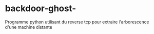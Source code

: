 # backdoor-ghost-
Programme python utilisant du reverse tcp pour extraire l'arborescence d'une machine distante
